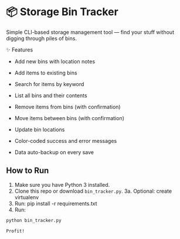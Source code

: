 
# 📦 Storage Bin Tracker

Simple CLI-based storage management tool — find your stuff without digging through piles of bins.

✨ Features

* Add new bins with location notes

* Add items to existing bins

* Search for items by keyword

* List all bins and their contents

* Remove items from bins (with confirmation)

* Move items between bins (with confirmation)

* Update bin locations

* Color-coded success and error messages

* Data auto-backup on every save

## How to Run

1. Make sure you have Python 3 installed.
2. Clone this repo or download `bin_tracker.py`.
3a. Optional: create virtualenv 
3. Run: pip install -r requirements.txt
4. Run:
```bash
python bin_tracker.py

Profit!
